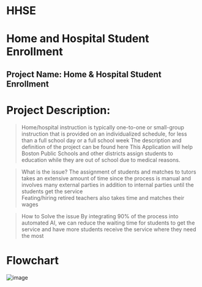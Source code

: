 # HHSE
# Home and Hospital Student Enrollment 
## Project Name: Home & Hospital Student Enrollment 

# Project Description: 
> Home/hospital instruction is typically one-to-one or small-group instruction that is provided on an individualized schedule, for less than a full school day or a full school week
The description and definition of the project can be found here
This Application will help Boston Public Schools and other districts assign students to education while they are out of school due to medical reasons.

> What is the issue? 
The assignment of students and matches to tutors takes an extensive amount of time since the process is manual and involves many external parties in addition to internal parties until the students get the service  
Feating/hiring retired teachers also takes time and matches their wages 

> How to Solve the issue 
By integrating 90% of the process into automated AI, we can reduce the waiting time for students to get the service and have more students receive the service where they need the most 

# Flowchart

![image](https://github.com/naglad/HHSE/assets/160193476/9dc97e71-c87d-4be7-b42e-06452aec0d1d)
